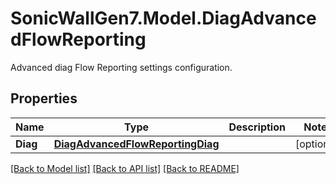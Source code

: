 # SonicWallGen7.Model.DiagAdvancedFlowReporting
Advanced diag Flow Reporting settings configuration.

## Properties

Name | Type | Description | Notes
------------ | ------------- | ------------- | -------------
**Diag** | [**DiagAdvancedFlowReportingDiag**](DiagAdvancedFlowReportingDiag.md) |  | [optional] 

[[Back to Model list]](../README.md#documentation-for-models) [[Back to API list]](../README.md#documentation-for-api-endpoints) [[Back to README]](../README.md)

